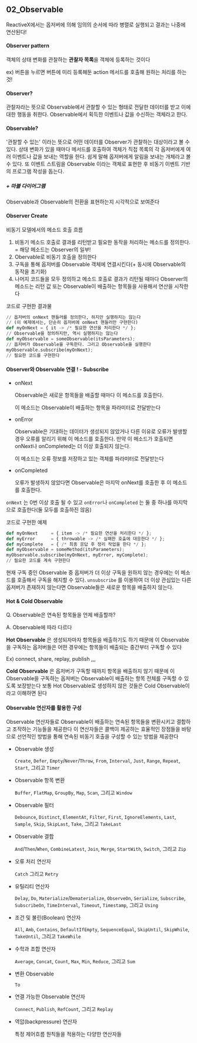 ## 02_Observable

ReactiveX에서는 옵저버에 의해 임의의 순서에 따라 병렬로 실행되고 결과는 나중에 연산된다!



#### Observer pattern

객체의 상태 변화를 관찰하는 **관찰자 목록**을 객체에 등록하는 것이다

ex) 버튼을 누르면 버튼에 미리 등록해둔 action 메서드를 호출해 원하는 처리를 하는 것!

#### Observer?

관찰자라는 뜻으로 Observable에서 관찰할 수 있는 형태로 전달한 데이터를 받고 이에 대한 행동을 취한다. Observable에서 획득한 이벤트나 값을 수신하는 객체라고 한다.

#### Observable?

'관찰할 수 있는' 이라는 뜻으로 어떤 데이터를 Observer가 관찰하는 대상이라고 볼 수 있다. 상태 변화가 있을 때마다 메서드를 호출하여 객체가 직접 목록의 각 옵저버에게 여러 이벤트나 값을 보내는 역할을 한다. 쉽게 말해 옵저버에게 알림을 보내는 개체라고 볼 수 있다. 또 이벤트 스트림을 Observable 이라는 객체로 표현한 후 비동기 이벤트 기반의 프로그램 작성을 돕는다.



##### + 마블 다이어그램

Observable과 Observable의 전환을 표현하는지 시각적으로 보여준다



#### Observer Create

비동기 모델에서의 메소드 호출 흐름

1. 비동기 메소드 호출로 결과를 리턴받고 필요한 동작을 처리하는 메소드를 정의한다. = 해당 메소드는 Observer의 일부!
2. Obervable로 비동기 호출을 정의한다
3. 구독을 통해 옵저버를 Observable 객체에 연결시킨다(+ 동시에 Observable의 동작을 초기화)
4. 나머지 코드들을 모두 정의하고 메소드 호출로 결과가 리턴될 때마다 Observer의 메소드는 리턴 값 또는 Observable이 배출하는 항목들을 사용해서 연산을 시작한다

코드로 구현한 결과물

```python
// 옵저버의 onNext 핸들러를 정의한다, 하지만 실행하지는 않는다
// (이 예제에서는, 단순히 옵저버에 onNext 핸들러만 구현한다)
def myOnNext = { it -> /* 필요한 연산을 처리한다 */ };
// Observable을 정의하지만, 역시 실행하지는 않는다
def myObservable = someObservable(itsParameters);
// 옵저버가 Observable을 구독한다. 그리고 Observable을 실행한다
myObservable.subscribe(myOnNext);
// 필요한 코드를 구현한다
```



#### Observer와 Observable 연결 ! - Subscribe

- onNext

  Observable은 새로운 항목들을 배출할 때마다 이 메소드를 호출한다. 

  이 메소드는 Observable이 배출하는 항목을 파라미터로 전달받는다

- onError

  Observable은 기대하는 데이터가 생성되지 않았거나 다른 이유로 오류가 발생할 경우 오류를 알리기 위해 이 메소드를 호출한다. 만약 이 메소드가 호출되면 onNext나 onCompleted는 더 이상 호출되지 않는다. 

  이 메소드는 오류 정보를 저장하고 있는 객체를 파라미터로 전달받는다

- onCompleted

  오류가 발생하지 않았다면 Observable은 마지막 onNext를 호출한 후 이 메소드를 호출한다.

<code>onNext</code> 는 0번 이상 호출 될 수 있고 <code>onError</code>나 <code>onCompleted</code> 는 둘 중 하나를 마지막으로 호출한다(둘 모두를 호출하진 않음)



코드로 구현한 예제

```python
def myOnNext     = { item -> /* 필요한 연산을 처리한다 */ };
def myError      = { throwable -> /* 실패한 호출에 대응한다 */ };
def myComplete   = { /* 최종 응답 후 정리 작업을 한다 */ };
def myObservable = someMethod(itsParameters);
myObservable.subscribe(myOnNext, myError, myComplete);
// 필요한 코드를 계속 구현한다
```



현재 구독 중인 Observable 중 옵저버가 더 이상 구독을 원하지 않는 경우에는 이 메소드를 호출해서 구독을 해지할 수 있다. <code>unsubscribe</code> 를 이용하여 더 이상 관심있는 다른 옵저버가 존재하지 않는다면 Observable들은 새로운 항목을 배출하지 않는다.



#### Hot & Cold Observable

Q. Observable은 연속된 항목들을 언제 배출할까?

A. Observable에 따라 다르다



**Hot Observable** 은 생성되자마자 항목들을 배출하기도 하기 때문에 이 Observable을 구독하는 옵저버들은 어떤 경우에는 항목들이 배출되는 중간부터 구독할 수 있다

Ex) connect, share, replay, publish ,,,

**Cold Observable** 은 옵저버가 구독할 때까지 항목을 배출하지 않기 때문에 이 Observable을 구독하는 옵저버는 Observable이 배출하는 항목 전체를 구독할 수 있도록 보장받는다 보통 Hot Observable로 생성하지 않은 것들은 Cold Observable이라고 이해하면 된다



#### Observable 연산자를 활용한 구성

Observable 연산자들로 Observable이 배출하는 연속된 항목들을 변환시키고 결합하고 조작하는 기능들을 제공한다 이 연산자들은 콜백이 제공하는 효율적인 장점들을 바탕으로 선언적인 방법을 통해 연속된 비동기 호출을 구성할 수 있는 방법을 제공한다

- Observable 생성

  `Create`, `Defer`, `Empty`/`Never`/`Throw`, `From`, `Interval`, `Just`, `Range`, `Repeat`, `Start`, 그리고 `Timer`

- Observable 항목 변환

  `Buffer`, `FlatMap`, `GroupBy`, `Map`, `Scan`, 그리고 `Window`

- Observable 필터

  `Debounce`, `Distinct`, `ElementAt`, `Filter`, `First`, `IgnoreElements`, `Last`, `Sample`, `Skip`, `SkipLast`, `Take`, 그리고 `TakeLast`

- Observable 결합

  `And`/`Then`/`When`, `CombineLatest`, `Join`, `Merge`, `StartWith`, `Switch`, 그리고 `Zip`

- 오류 처리 연산자

  `Catch` 그리고 `Retry`

- 유틸리티 연산자

  `Delay`, `Do`, `Materialize`/`Dematerialize`, `ObserveOn`, `Serialize`, `Subscribe`, `SubscribeOn`, `TimeInterval`, `Timeout`, `Timestamp`, 그리고 `Using`

- 조건 및 불린(Boolean) 연산자

  `All`, `Amb`, `Contains`, `DefaultIfEmpty`, `SequenceEqual`, `SkipUntil`, `SkipWhile`, `TakeUntil`, 그리고 `TakeWhile`

- 수학과 조합 연산자

  `Average`, `Concat`, `Count`, `Max`, `Min`, `Reduce`, 그리고 `Sum`

- 변환 Observable

  `To`

- 연결 가능한 Observable 연산자

  `Connect`, `Publish`, `RefCount`, 그리고 `Replay`

- 역압(backpressure) 연산자

  특정 제어흐름 원칙들을 적용하는 다양한 연산자들



